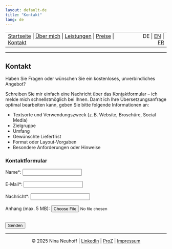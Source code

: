 ```yaml
---
layout: default-de
title: "Kontakt"
lang: de
---
```


<table width="100%">
<tr>
<td align="left">
<a href="index.html">Startseite</a> |
<a href="about.html">Über mich</a> |
<a href="services.html">Leistungen</a> |
<a href="pricing.html">Preise</a> |
<a href="contact.html">Kontakt</a>
</td>
<td align="right">
DE | <a href="../en/index.html">EN</a> | <a href="../fr/index.html">FR</a>
</td>
</tr>
</table>
<hr>

## Kontakt
Haben Sie Fragen oder wünschen Sie ein kostenloses, unverbindliches Angebot?

Schreiben Sie mir einfach eine Nachricht über das Kontaktformular – ich melde mich schnellstmöglich bei Ihnen.
Damit ich Ihre Übersetzungsanfrage optimal bearbeiten kann, geben Sie bitte folgende Informationen an:

- Textsorte und Verwendungszweck (z. B. Website, Broschüre, Social Media)
- Zielgruppe
- Umfang
- Gewünschte Lieferfrist
- Format oder Layout-Vorgaben
- Besondere Anforderungen oder Hinweise

### Kontaktformular

<form 
  action="https://formie.io/form/9a26129f-18ff-4796-b5f5-30694e5f0a55"
  method="POST"
  enctype="multipart/form-data"
>
  <label> 
    Name*:
    <input type="text" name="name" required>
  </label>
  <br><br>

  <label> 
    E-Mail*:
    <input type="email" name="email" required>
  </label>
  <br><br>

  <label> 
    Nachricht*:
    <input type="message" name="message" required>
  </label>
  <br><br>

  <label> 
    Anhang (max. 5 MB):
    <input type="file" name="file">
  </label> 
  <br><br> 

  <button type="submit">Senden</button>
</form> 

<!-- Footer -->
<hr>
<p align="center">
&copy; 2025 Nina Neuhoff | <a href="http://www.linkedin.com/in/nina-neuhoff-32b162283">LinkedIn</a> | <a href="https://www.proz.com/translator/4180778">ProZ</a> | <a href="impressum.html">Impressum</a>
</p>
